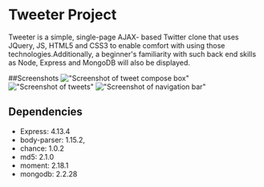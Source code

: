 # Tweeter Project

Tweeter is a simple, single-page AJAX- based Twitter clone that uses JQuery, JS, HTML5 and CSS3 to enable comfort with using those technologies.Additionally, a beginner's familiarity with such back end skills as Node, Express and MongoDB will also be displayed.

##Screenshots
!["Screenshot of tweet compose box"]()
!["Screenshot of tweets"]()
!["Screenshot of navigation bar"]()


## Dependencies

- Express: 4.13.4
- body-parser: 1.15.2,
- chance: 1.0.2
- md5: 2.1.0
- moment: 2.18.1
- mongodb: 2.2.28
